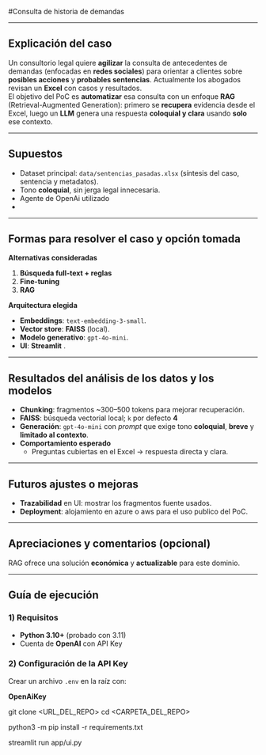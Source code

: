 #Consulta de historia de demandas

---

## Explicación del caso
Un consultorio legal quiere **agilizar** la consulta de antecedentes de demandas (enfocadas en **redes sociales**) para orientar a clientes sobre **posibles acciones** y **probables sentencias**. Actualmente los abogados revisan un **Excel** con casos y resultados.  
El objetivo del PoC es **automatizar** esa consulta con un enfoque **RAG** (Retrieval-Augmented Generation): primero se **recupera** evidencia desde el Excel, luego un **LLM** genera una respuesta **coloquial y clara** usando **solo** ese contexto.

---

## Supuestos
- Dataset principal: `data/sentencias_pasadas.xlsx` (síntesis del caso, sentencia y metadatos).
- Tono **coloquial**, sin jerga legal innecesaria.
- Agente de OpenAi utilizado
- 
---

## Formas para resolver el caso y opción tomada
**Alternativas consideradas**
1. **Búsqueda full-text + reglas**
2. **Fine-tuning**
3. **RAG** 

**Arquitectura elegida**
- **Embeddings**: `text-embedding-3-small`.
- **Vector store**: **FAISS** (local).
- **Modelo generativo**: `gpt-4o-mini`.
- **UI**: **Streamlit** .

---

## Resultados del análisis de los datos y los modelos

- **Chunking**: fragmentos ~300–500 tokens para mejorar recuperación.
- **FAISS**: búsqueda vectorial local; `k` por defecto **4** 
- **Generación**: `gpt-4o-mini` con *prompt* que exige tono **coloquial**, **breve** y **limitado al contexto**.
- **Comportamiento esperado**
  - Preguntas cubiertas en el Excel → respuesta directa y clara.

---

## Futuros ajustes o mejoras
- **Trazabilidad** en UI: mostrar los fragmentos fuente usados.
- **Deployment**: alojamiento en azure o aws para el uso publico del PoC.

---

## Apreciaciones y comentarios (opcional)
RAG ofrece una solución **económica** y **actualizable** para este dominio.

---

## Guía de ejecución

### 1) Requisitos
- **Python 3.10+** (probado con 3.11)  
- Cuenta de **OpenAI** con API Key  

### 2) Configuración de la API Key
Crear un archivo `.env` en la raíz con:

**OpenAiKey**

git clone <URL_DEL_REPO>
cd <CARPETA_DEL_REPO>

python3 -m pip install -r requirements.txt

streamlit run app/ui.py


